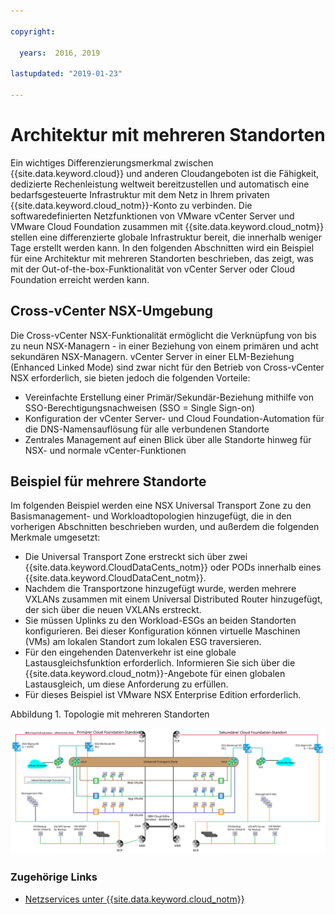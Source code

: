 ```yaml
---

copyright:

  years:  2016, 2019

lastupdated: "2019-01-23"

---
```


# Architektur mit mehreren Standorten

Ein wichtiges Differenzierungsmerkmal zwischen {{site.data.keyword.cloud}} und anderen Cloudangeboten ist die Fähigkeit, dedizierte Rechenleistung weltweit bereitzustellen und automatisch eine bedarfsgesteuerte Infrastruktur mit dem Netz in Ihrem privaten {{site.data.keyword.cloud_notm}}-Konto zu verbinden. Die softwaredefinierten Netzfunktionen von VMware vCenter Server und VMware Cloud Foundation zusammen mit {{site.data.keyword.cloud_notm}} stellen eine differenzierte globale Infrastruktur bereit, die innerhalb weniger Tage erstellt werden kann. In den folgenden Abschnitten wird ein Beispiel für eine Architektur mit mehreren Standorten beschrieben, das zeigt, was mit der Out-of-the-box-Funktionalität von vCenter Server oder Cloud Foundation erreicht werden kann.

## Cross-vCenter NSX-Umgebung

Die Cross-vCenter NSX-Funktionalität ermöglicht die Verknüpfung von bis zu neun NSX-Managern - in einer Beziehung von einem primären und acht sekundären NSX-Managern. vCenter Server in einer ELM-Beziehung (Enhanced Linked Mode) sind zwar nicht für den Betrieb von Cross-vCenter NSX erforderlich, sie bieten jedoch die folgenden Vorteile:

* Vereinfachte Erstellung einer Primär/Sekundär-Beziehung mithilfe von SSO-Berechtigungsnachweisen (SSO = Single Sign-on)
* Konfiguration der vCenter Server- und Cloud Foundation-Automation für die DNS-Namensauflösung für alle verbundenen Standorte
* Zentrales Management auf einen Blick über alle Standorte hinweg für NSX- und normale vCenter-Funktionen

## Beispiel für mehrere Standorte

Im folgenden Beispiel werden eine NSX Universal Transport Zone zu den Basismanagement- und Workloadtopologien hinzugefügt, die in den vorherigen Abschnitten beschrieben wurden, und außerdem die folgenden Merkmale umgesetzt:

* Die Universal Transport Zone erstreckt sich über zwei {{site.data.keyword.CloudDataCents_notm}} oder PODs innerhalb eines {{site.data.keyword.CloudDataCent_notm}}.
* Nachdem die Transportzone hinzugefügt wurde, werden mehrere VXLANs zusammen mit einem Universal Distributed Router hinzugefügt, der sich über die neuen VXLANs erstreckt.
* Sie müssen Uplinks zu den Workload-ESGs an beiden Standorten konfigurieren. Bei dieser Konfiguration können virtuelle Maschinen (VMs) am lokalen Standort zum lokalen ESG traversieren.
* Für den eingehenden Datenverkehr ist eine globale Lastausgleichsfunktion erforderlich. Informieren Sie sich über die {{site.data.keyword.cloud_notm}}-Angebote für einen globalen Lastausgleich, um diese Anforderung zu erfüllen.
* Für dieses Beispiel ist VMware NSX Enterprise Edition erforderlich.

Abbildung 1. Topologie mit mehreren Standorten

![Topologie mit mehreren Standorten](multisite_topology.svg "Topologie mit mehreren Standorten")

### Zugehörige Links

* [Netzservices unter {{site.data.keyword.cloud_notm}}](/docs/services/vmwaresolutions/archiref/nsx/networking_services.html)
